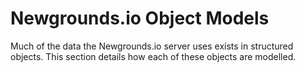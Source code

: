 # Newgrounds.io Object Models
Much of the data the Newgrounds.io server uses exists in structured objects. 
This section details how each of these objects are modelled.

